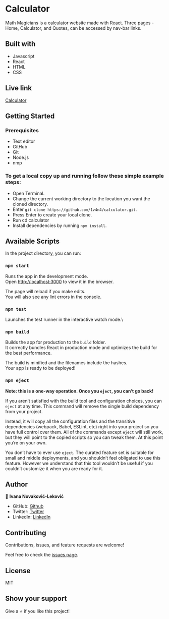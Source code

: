 # Calculator

Math Magicians is a calculator website made with React. Three pages - Home, Calculator, and Quotes, can be accessed by nav-bar links.

## Built with
- Javascript
- React
- HTML
- CSS

## Live link
[Calculator](https://fathomless-inlet-90174.herokuapp.com/)

## Getting Started

### Prerequisites
- Text editor
- GitHub
- Git
- Node.js
- nmp

### To get a local copy up and running follow these simple example steps:

- Open Terminal.
- Change the current working directory to the location you want the cloned directory.
- Enter `git clone https://github.com/1v4n4/calculator.git`.
- Press Enter to create your local clone.
- Run cd calculator
- Install dependencies by running `npm install`.

## Available Scripts

In the project directory, you can run:

### `npm start`

Runs the app in the development mode.\
Open [http://localhost:3000](http://localhost:3000) to view it in the browser.

The page will reload if you make edits.\
You will also see any lint errors in the console.

### `npm test`

Launches the test runner in the interactive watch mode.\

### `npm build`

Builds the app for production to the `build` folder.\
It correctly bundles React in production mode and optimizes the build for the best performance.

The build is minified and the filenames include the hashes.\
Your app is ready to be deployed!

### `npm eject`

**Note: this is a one-way operation. Once you `eject`, you can’t go back!**

If you aren’t satisfied with the build tool and configuration choices, you can `eject` at any time. This command will remove the single build dependency from your project.

Instead, it will copy all the configuration files and the transitive dependencies (webpack, Babel, ESLint, etc) right into your project so you have full control over them. All of the commands except `eject` will still work, but they will point to the copied scripts so you can tweak them. At this point you’re on your own.

You don’t have to ever use `eject`. The curated feature set is suitable for small and middle deployments, and you shouldn’t feel obligated to use this feature. However we understand that this tool wouldn’t be useful if you couldn’t customize it when you are ready for it.

## Author
👤 **Ivana Novaković-Leković**

- GitHub: [Github](https://github.com/1v4n4)
- Twitter: [Twitter](https://twitter.com/codeIv1)
- LinkedIn: [LinkedIn](https://www.linkedin.com/in/1v4n4/)

## Contributing

Contributions, issues, and feature requests are welcome!

Feel free to check the [issues page](https://github.com/1v4n4/calculator/issues).

## License
MIT

## Show your support

Give a ⭐️ if you like this project!

